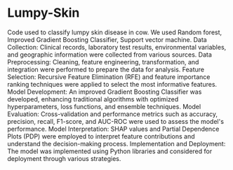 # Lumpy-Skin
Code used to classify lumpy skin disease in cow.
We used Random forest, Improved Gradient Boosting Classifier, Support vector machine.
Data Collection: 
Clinical records, laboratory test results, environmental variables, and geographic information were collected from various sources.
Data Preprocessing: 
Cleaning, feature engineering, transformation, and integration were performed to prepare the data for analysis.
Feature Selection: 
Recursive Feature Elimination (RFE) and feature importance ranking techniques were applied to select the most informative features.
Model Development: 
An improved Gradient Boosting Classifier was developed, enhancing traditional algorithms with optimized hyperparameters, loss functions, and ensemble techniques.
Model Evaluation: 
Cross-validation and performance metrics such as accuracy, precision, recall, F1-score, and AUC-ROC were used to assess the model's performance.
Model Interpretation: 
SHAP values and Partial Dependence Plots (PDP) were employed to interpret feature contributions and understand the decision-making process.
Implementation and Deployment: 
The model was implemented using Python libraries and considered for deployment through various strategies.
